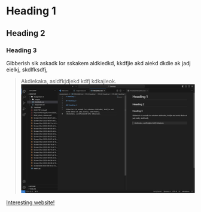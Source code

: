 # Heading 1

## Heading 2

### Heading 3

Gibberish sik askadk lor sskakem aldkiedkd, kkdfjie akd aiekd dkdie ak jadj eielkj, skdlfksdfj, 
>Akdiekaka, asldfkjdjekd kdfj kdkajieok.
>![screenshot](assignment-3-vs-editor.png)

[Interesting website!](http://info.cern.ch/)
